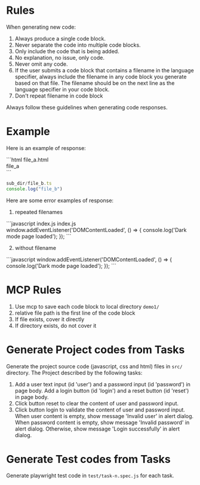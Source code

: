 # Rules
When generating new code:

1. Always produce a single code block.
1. Never separate the code into multiple code blocks.
1. Only include the code that is being added.
1. No explanation, no issue, only code.
1. Never omit any code.
1. If the user submits a code block that contains a filename in the language specifier, always include the filename in any code block you generate based on that file. The filename should be on the next line as the language specifier in your code block.
1. Don't repeat filename in code block

Always follow these guidelines when generating code responses.

# Example

Here is an example of response:

<example>
```html
file_a.html
<div>file_a</div>
```

```typescript
sub_dir/file_b.ts
console.log("file_b")
```
</example>

Here are some error examples of response:

1. repeated filenames
<example>
```javascript
index.js
index.js
window.addEventListener('DOMContentLoaded', () => {
    console.log('Dark mode page loaded');
});
```
</example>

2. without filename
<example>
```javascript
window.addEventListener('DOMContentLoaded', () => {
    console.log('Dark mode page loaded');
});
```
</example>

# MCP Rules

1. Use mcp to save each code block to local directory `demo1/`
2. relative file path is the first line of the code block
3. If file exists, cover it directly
3. If directory exists, do not cover it

# Generate Project codes from Tasks 
Generate the project source code (javascript, css and html) files in `src/` directory. The Project described by the following tasks:

1. Add a user text input (id 'user') and a password input (id 'password') in page body. Add a login button (id 'login') and a reset button (id 'reset') in page body.
2. Click button reset to clear the content of user and password input.
3. Click button login to validate the content of user and password input. When user content is empty, show message 'Invalid user' in alert dialog. When password content is empty, show message 'Invalid password' in alert dialog. Otherwise, show message 'Login successfully' in alert dialog.

# Generate Test codes from Tasks 

Generate playwright test code in `test/task-n.spec.js` for each task.